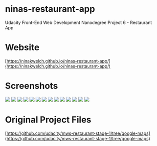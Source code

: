 # ninas-restaurant-app
Udacity Front-End Web Development Nanodegree Project 6 - Restaurant App

# Website

[https://ninakwelch.github.io/ninas-restaurant-app/](https://ninakwelch.github.io/ninas-restaurant-app/)

# Screenshots

![](http://res.cloudinary.com/ninaw/image/upload/c_scale,h_250/v1532535224/Screen_Shot_2018-07-25_at_17.03.18_fvm0ta.png)
![](http://res.cloudinary.com/ninaw/image/upload/c_scale,h_250/v1532535224/Screen_Shot_2018-07-25_at_17.03.30_meaqy5.png)
![](http://res.cloudinary.com/ninaw/image/upload/c_scale,h_250/v1532535224/Screen_Shot_2018-07-25_at_17.03.37_ray2rc.png)
![](http://res.cloudinary.com/ninaw/image/upload/c_scale,h_250/v1532535224/Screen_Shot_2018-07-25_at_17.03.48_ye5d5x.png)
![](http://res.cloudinary.com/ninaw/image/upload/c_scale,h_250/v1532535224/Screen_Shot_2018-07-25_at_17.03.54_c2tx0b.png)
![](http://res.cloudinary.com/ninaw/image/upload/c_scale,h_250/v1532535224/Screen_Shot_2018-07-25_at_17.04.19_wbtbu7.png)
![](http://res.cloudinary.com/ninaw/image/upload/c_scale,h_250/v1532535226/Screen_Shot_2018-07-25_at_17.04.07_rhfnyl.png)
![](http://res.cloudinary.com/ninaw/image/upload/c_scale,h_250/v1532535226/Screen_Shot_2018-07-25_at_17.08.32_rftqld.png)
![](http://res.cloudinary.com/ninaw/image/upload/c_scale,h_250/v1532535226/Screen_Shot_2018-07-25_at_17.09.13_kdctax.png)
![](http://res.cloudinary.com/ninaw/image/upload/c_scale,h_250/v1532535226/Screen_Shot_2018-07-25_at_17.09.22_g8wrc9.png)
![](http://res.cloudinary.com/ninaw/image/upload/c_scale,h_250/v1532535226/Screen_Shot_2018-07-25_at_17.10.07_bpxndb.png)
![](http://res.cloudinary.com/ninaw/image/upload/c_scale,h_250/v1532535228/Screen_Shot_2018-07-25_at_17.10.12_c7yz6a.png)
![](http://res.cloudinary.com/ninaw/image/upload/c_scale,h_250/v1532535228/Screen_Shot_2018-07-25_at_17.10.28_vn23pu.png)
![](http://res.cloudinary.com/ninaw/image/upload/c_scale,h_250/v1532535228/Screen_Shot_2018-07-25_at_17.10.47_fn5lvb.png)

# Original Project Files

[https://github.com/udacity/mws-restaurant-stage-1/tree/google-maps](https://github.com/udacity/mws-restaurant-stage-1/tree/google-maps)
